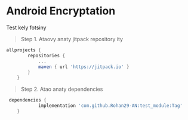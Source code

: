 # Android Encryptation

Test kely fotsiny

> Step 1. Ataovy anaty jitpack repository ity 
```gradle
allprojects {
		repositories {
			...
			maven { url 'https://jitpack.io' }
		}
	}

```
  
 > Step 2. Atao anaty dependencies
 
```gradle
 dependencies {
	        implementation 'com.github.Rohan29-AN:test_module:Tag'
	}
````
